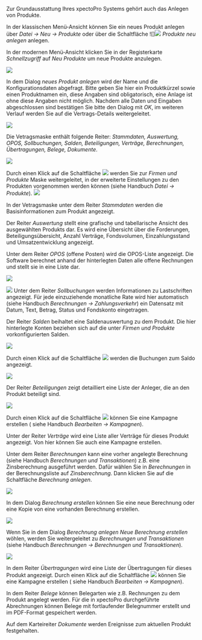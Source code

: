 Zur Grundausstattung Ihres xpectoPro Systems gehört auch das Anlegen von Produkte. 

In der klassischen Menü-Ansicht können Sie ein neues Produkt anlegen über 
 *Datei → Neu → Produkte* oder über die Schaltfläche ![]![](http://xpecto.github.io/docs/img/img_1461405309793.png)  *Produkte neu anlegen* anlegen.

In der modernen Menü-Ansicht klicken Sie in der Registerkarte *Schnellzugriff* auf *Neu* *Produkte* um neue Produkte anzulegen.

![](http://xpecto.github.io/docs/img/img_1462954011410.png)

In dem Dialog *neues Produkt anlegen* wird der Name und die Konfigurationsdaten abgefragt.
Bitte geben Sie hier ein Produktkürzel sowie einen Produktnamen ein, diese Angaben sind obligatorisch, eine Anlage ist ohne diese Angaben nicht möglich. Nachdem alle Daten und Eingaben abgeschlossen sind bestätigen Sie bitte den Dialog mit *OK*, im weiteren Verlauf werden Sie auf die Vertrags-Details weitergeleitet.

![](http://xpecto.github.io/docs/xpecto/Datei/Neu/Produkte/Produkt_anlegen.jpg)

Die Vetragsmaske enthält folgende Reiter: *Stammdaten, Auswertung, OPOS, Sollbuchungen, Salden, Beteiligungen, Verträge, Berechnungen, Übertragungen, Belege, Dokumente*.

![](http://xpecto.github.io/docs/xpecto/Datei/Neu/Produkte/Produkt_Detail.png)

Durch einen Klick auf die Schaltfläche ![](http://xpecto.github.io/docs/img/img_1461568213135.png) werden Sie zur *Firmen und Produkte* Maske weitergeleitet, in der erweiterte Einstellungen zu den Produkten vorgenommen werden können (siehe Handbuch *Datei → Produkte*).
![](http://xpecto.github.io/docs/xpecto/Datei/Neu/Produkte/Firmen_Produkte.png)

In der Vetragsmaske unter dem Reiter *Stammdaten* werden die Basisinformationen zum Produkt angezeigt.

Der Reiter *Auswertung* stellt eine grafische und tabellarische Ansicht des ausgewählten Produkts dar. Es wird eine Übersicht über die Forderungen, Beteiligungsübersicht, Anzahl Verträge, Fondsvolumen, Einzahlungsstand und Umsatzentwicklung angezeigt.

 Unter dem Reiter *OPOS* (offene Posten) wird die OPOS-Liste angezeigt. Die Software berechnet anhand der hinterlegten Daten alle offene Rechnungen und stellt sie in eine Liste dar.

![](http://xpecto.github.io/docs/img/img_1461568583275.png)
 
![](http://xpecto.github.io/docs/xpecto/Grafiken/gr_gluehbirne.jpg) Unter dem Reiter *Sollbuchungen* werden Informationen zu Lastschriften angezeigt. Für jede einzuziehende monatliche Rate wird hier automatisch (siehe Handbuch *Berechnungen → Zahlungsverkehr*) ein Datensatz mit Datum, Text, Betrag, Status und Fondskonto eingetragen.
 
Der Reiter *Salden* beihaltet eine Saldenauswertung zu dem Produkt. Die hier hinterlegte Konten beziehen sich auf die unter *Firmen und Produkte* vorkonfigurierten Salden.

![](http://xpecto.github.io/docs/xpecto/Datei/Neu/Produkte/Auswertung_Salden.png)

Durch einen Klick auf die Schaltfläche ![](http://xpecto.github.io/docs/img/img_1461570397385.png) werden die Buchungen zum Saldo angezeigt.

![](http://xpecto.github.io/docs/xpecto/Datei/Neu/Produkte/Ergebnis_Auswertung_Salden.png)

Der Reiter *Beteiligungen* zeigt detailliert eine Liste der Anleger, die an den Produkt beteiligt sind.

![](http://xpecto.github.io/docs/xpecto/Datei/Neu/Produkte/Beteiligung.png)

Durch einen Klick auf die Schaltfläche ![](http://xpecto.github.io/docs/img/img_1461571103101.png) können Sie eine Kampagne erstellen ( siehe Handbuch *Bearbeiten → Kampagnen*).

Unter der Reiter *Verträge* wird eine Liste aller Verträge für dieses Produkt angezeigt. Von hier können Sie auch eine Kampagne erstellen.
 
Unter dem Reiter *Berechnungen* kann eine vorher angelegte Berechnung (siehe Handbuch *Berechnungen und Transaktionen*)  z.B. eine Zinsberechnung ausgeführt werden.
Dafür wählen Sie in *Berechnungen* in der Berechnungsliste auf *Zinsberechnung*. Dann klicken Sie auf die Schaltfläche *Berechnung anlegen*.

![](http://xpecto.github.io/docs/img/img_1461408021580.png)

In dem Dialog *Berechnung erstellen* können Sie eine neue Berechnung oder eine Kopie von eine vorhanden Berechnung erstellen.

![](http://xpecto.github.io/docs/img/img_1461572769392.png)

Wenn Sie in dem Dialog *Berechnung anlegen*  *Neue Berechnung erstellen* wöhlen, werden Sie weitergeleitet zu *Berechnungen und Transaktionen* (siehe Handbuch *Berechnungen → Berechnungen und Transaktionen*).

![](http://xpecto.github.io/docs/img/img_1461406481399.png)

In dem Reiter *Übertragungen* wird eine Liste der Übertragungen für dieses Produkt angezeigt. 
Durch einen Klick auf die Schaltfläche ![](http://xpecto.github.io/docs/img/img_1461571103101.png) können Sie eine Kampagne erstellen ( siehe Handbuch *Bearbeiten → Kampagnen*).

In dem Reiter *Belege* können Belegarten wie z.B. Rechnungen zu dem Produkt angelegt werden.
Für die in xpectoPro durchgeführte Abrechnungen können Belege mit fortlaufender Belegnummer erstellt und im PDF-Format gespeichert werden.

Auf dem Karteireiter *Dokumente* werden Ereignisse zum aktuellen Produkt festgehalten.   
